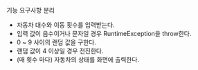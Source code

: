 기능 요구사항 분리
- 자동차 대수와 이동 횟수를 입력받는다.
- 입력 값이 음수이거나 문자일 경우 RuntimeException을 throw한다.
- 0 ~ 9 사이의 랜덤 값을 구한다.
- 랜덤 값이 4 이상일 경우 전진한다.
- (매 횟수 마다) 자동차의 상태를 화면에 출력한다.
